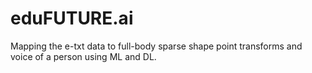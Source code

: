 # eduFUTURE.ai
Mapping the e-txt data to full-body sparse shape point transforms and voice of a person using ML and DL.
